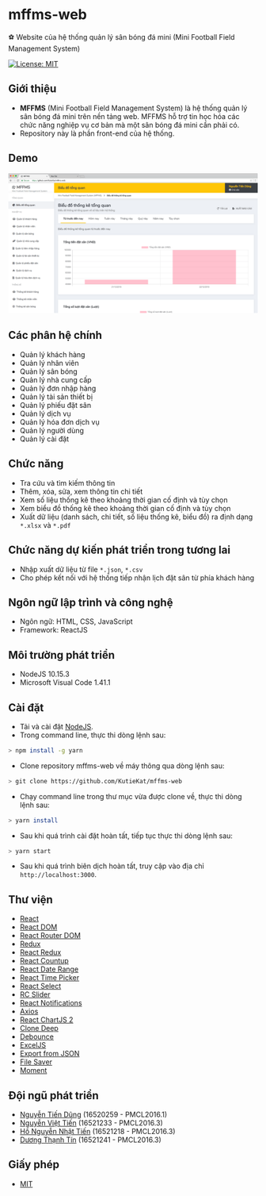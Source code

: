 # mffms-web
:soccer: Website của hệ thống quản lý sân bóng đá mini (Mini Football Field Management System)

[![License: MIT](https://img.shields.io/badge/License-MIT-yellow.svg)](https://opensource.org/licenses/MIT)

## Giới thiệu
* **MFFMS** (Mini Football Field Management System) là hệ thống quản lý sân bóng đá mini trên nền tảng web. MFFMS hỗ trợ tin học hóa các chức năng nghiệp vụ cơ bản mà một sân bóng đá mini cần phải có.
* Repository này là phần front-end của hệ thống.

## Demo
![Snapshot](https://github.com/KutieKat/mffms-web/blob/master/snapshots/snapshot.png?raw=true)

## Các phân hệ chính
* Quản lý khách hàng
* Quản lý nhân viên
* Quản lý sân bóng
* Quản lý nhà cung cấp
* Quản lý đơn nhập hàng
* Quản lý tài sản thiết bị
* Quản lý phiếu đặt sân
* Quản lý dịch vụ
* Quản lý hóa đơn dịch vụ
* Quản lý người dùng
* Quản lý cài đặt
  
## Chức năng
* Tra cứu và tìm kiếm thông tin
* Thêm, xóa, sửa, xem thông tin chi tiết
* Xem số liệu thống kê theo khoảng thời gian cố định và tùy chọn
* Xem biểu đồ thống kê theo khoảng thời gian cố định và tùy chọn
* Xuất dữ liệu (danh sách, chi tiết, số liệu thống kê, biểu đồ) ra định dạng `*.xlsx` và `*.pdf`

## Chức năng dự kiến phát triển trong tương lai
* Nhập xuất dữ liệu từ file `*.json`, `*.csv`
* Cho phép kết nối với hệ thống tiếp nhận lịch đặt sân từ phía khách hàng

## Ngôn ngữ lập trình và công nghệ
* Ngôn ngữ: HTML, CSS, JavaScript
* Framework: ReactJS

## Môi trường phát triển
* NodeJS 10.15.3
* Microsoft Visual Code 1.41.1

## Cài đặt
* Tải và cài đặt [NodeJS](https://nodejs.org/en/).
* Trong command line, thực thi dòng lệnh sau:
```bash
> npm install -g yarn
```
* Clone repository mffms-web về máy thông qua dòng lệnh sau:
```bash
> git clone https://github.com/KutieKat/mffms-web
```
* Chạy command line trong thư mục vừa được clone về, thực thi dòng lệnh sau:
```bash
> yarn install
```
* Sau khi quá trình cài đặt hoàn tất, tiếp tục thực thi dòng lệnh sau:
```bash
> yarn start
```
* Sau khi quá trình biên dịch hoàn tất, truy cập vào địa chỉ `http://localhost:3000`.

## Thư viện
* [React](https://www.npmjs.com/package/react)
* [React DOM](https://www.npmjs.com/package/react-dom)
* [React Router DOM](https://www.npmjs.com/package/react-router-dom)
* [Redux](https://www.npmjs.com/package/redux)
* [React Redux](https://www.npmjs.com/package/react-redux)
* [React Countup](https://www.npmjs.com/package/react-countup)
* [React Date Range](https://www.npmjs.com/package/react-date-range)
* [React Time Picker](https://www.npmjs.com/package/react-time-picker)
* [React Select](https://www.npmjs.com/package/react-select)
* [RC Slider](https://www.npmjs.com/package/rc-slider)
* [React Notifications](https://www.npmjs.com/package/react-notifications)
* [Axios](https://www.npmjs.com/package/axios)
* [React ChartJS 2](https://www.npmjs.com/package/react-chartjs-2)
* [Clone Deep](https://www.npmjs.com/package/clone-deep)
* [Debounce](https://www.npmjs.com/package/debounce)
* [ExcelJS](https://www.npmjs.com/package/exceljs)
* [Export from JSON](https://www.npmjs.com/package/export-from-json)
* [File Saver](https://www.npmjs.com/package/file-saver)
* [Moment](https://www.npmjs.com/package/moment)

## Đội ngũ phát triển
* [Nguyễn Tiến Dũng](https://github.com/KutieKat) (16520259 - PMCL2016.1)
* [Nguyễn Việt Tiến](https://github.com/viettiennguyen029) (16521233 - PMCL2016.3)
* [Hồ Nguyễn Nhật Tiến](https://github.com/nhattienho1998) (16521218 - PMCL2016.3)
* [Dương Thạnh Tín](https://github.com/DuongThanhTin) (16521241 - PMCL2016.3)

## Giấy phép
* [MIT](https://github.com/KutieKat/mffms-web/blob/master/LICENSE)

